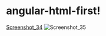 # angular-html-first!
[Screenshot_34](https://github.com/AmirHam-Za/angular-html-first/assets/125890933/ab203aea-9e12-4fc6-a9c9-b9b0ee3c6c6a)
![Screenshot_35](https://github.com/AmirHam-Za/angular-html-first/assets/125890933/ec668efd-093d-4a42-98e3-6333d113943c)

